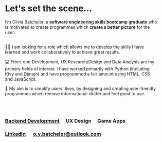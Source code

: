 <html>
<head>

# Let's set the scene...

<div>
  I’m Olivia Batchelor, a <b>software engineering skills bootcamp graduate</b> 
  who is motivated to create programmes which <b>create a better picture</b> 
  for the user. 
  
<br>
  <br>

  👩‍🦱
  I am looking for a role which allows me to develop the skills I have learned and work collaboratively to achieve great results.

  💻
  Front-end Development, UX Research/Design and Data Analysis are my primary fields of interest. I have worked primarily with Python (including Kivy and Django) and have programmed a fair amount using HTML, CSS and JavaScript.

  🎯
  My aim is to simplify users' lives, by designing and creating user-friendly programmes which remove informational clutter and feel good to use.

  <br>
<br>

</div>



### [Backend Development](https://github.com/Liv-code-tech/finalCapstone) &emsp;UX Design &emsp;Game Apps

### [LinkedIn](https://www.linkedin.com/in/oliviabatch/) &emsp; o.y.batchelor@outlook.com



</html>




<!--
**Liv-code-tech/Liv-code-tech** is a ✨ _special_ ✨ repository because its `README.md` (this file) appears on your GitHub profile.

